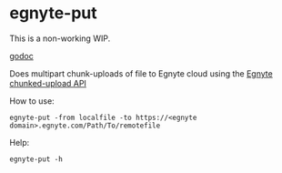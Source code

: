 egnyte-put
==========

This is a non-working WIP.

[godoc](https://godoc.org/github.com/andresvia/egnyte-put)

Does multipart chunk-uploads of file to Egnyte cloud using the [Egnyte chunked-upload API](https://developers.egnyte.com/docs/File_System_Management_API_Documentation#Chunked-Upload)

How to use:

    egnyte-put -from localfile -to https://<egnyte domain>.egnyte.com/Path/To/remotefile

Help:

    egnyte-put -h
